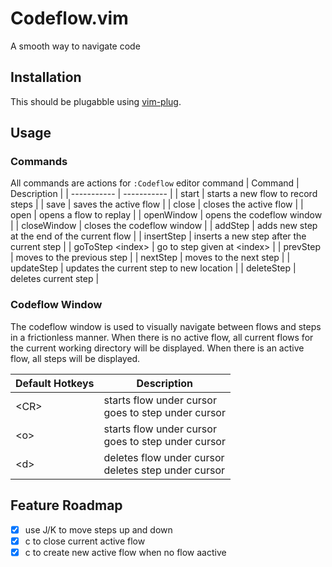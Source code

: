 # Codeflow.vim
A smooth way to navigate code

## Installation
This should be plugabble using [vim-plug](https://github.com/junegunn/vim-plug).

## Usage

### Commands
All commands are actions for `:Codeflow` editor command
| Command                     | Description                                                                                      |
| -----------                 | -----------                                                                                      |
| start                       | starts a new flow to record steps                                                                |
| save                        | saves the active flow                                                                            |
| close                       | closes the active flow                                                                           |
| open                        | opens a flow to replay                                                                           |
| openWindow                  | opens the codeflow window                                                                        |
| closeWindow                 | closes the codeflow window                                                                       |
| addStep                     | adds new step at the end of the current flow                                                     |
| insertStep                  | inserts a new step after the current step                                                        |
| goToStep \<index\>          | go to step given at \<index\>                                                                    |
| prevStep                    | moves to the previous step                                                                       |
| nextStep                    | moves to the next step                                                                           |
| updateStep                  | updates the current step to new location                                                         |
| deleteStep                  | deletes current step                                                                             |

### Codeflow Window
The codeflow window is used to visually navigate between flows and steps in a
frictionless manner. When there is no active flow, all current flows for the
current working directory will be displayed. When there is an active flow, all
steps will be displayed.

| Default Hotkeys | Description                                            |
| -----------     | -----------                                            |
| \<CR\>          | starts flow under cursor<br>goes to step under cursor  |
| \<o\>           | starts flow under cursor<br>goes to step under cursor  |
| \<d\>           | deletes flow under cursor<br>deletes step under cursor |

## Feature Roadmap
 - [X] use J/K to move steps up and down
 - [X] c to close current active flow
 - [X] c to create new active flow when no flow aactive
